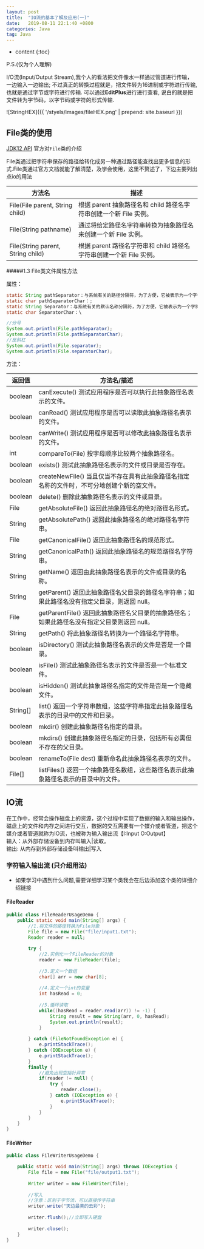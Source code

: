 ```yaml
---
layout: post
title:  "IO流的基本了解及应用(一)"
date:   2019-08-11 22:1:40 +0800
categories: Java
tag: Java
---
```


* content
{:toc}

P.S.(仅为个人理解)

I/O流(Input/Output Stream),我个人的看法把文件像水一样通过管道进行传输，一边输入一边输出;
不过真正的转换过程就是，把文件转为16进制或字符进行传输,也就是通过字节或字符进行传输.
可以通过**EditPlus**进行进行查看, 说白的就是把文件转为字节码，以字节码或字符的形式传输.

![StringHEX]({{ '/styels/images/fileHEX.png' | prepend: site.baseurl }})

## File类的使用

[JDK12 API](https://docs.oracle.com/en/java/javase/12/docs/api/java.base/java/io/File.html) 官方对`File`类的介绍

File类通过把字符串保存的路径给转化成另一种通过路径能查找出更多信息的形式.File类通过官方文档就能了解清楚，及学会使用，这里不赘述了，下边主要列出点io的用法

| 方法名                               | 描述                                       |
| --------------------------------- | ---------------------------------------- |
| File(File parent, String child)   | 根据 parent 抽象路径名和 child 路径名字符串创建一个新 File 实例。 |
| File(String pathname)             | 通过将给定路径名字符串转换为抽象路径名来创建一个新 File 实例。       |
| File(String parent, String child) | 根据 parent 路径名字符串和 child 路径名字符串创建一个新 File 实例。 |

#####1.3 File类文件属性方法

属性：

```java
static String pathSeparator：与系统有关的路径分隔符，为了方便，它被表示为一个字符串（;）。
static char pathSeparatorChar：;
static String Separator：与系统有关的默认名称分隔符，为了方便，它被表示为一个字符串（\）。
static char SeparatorChar：\
```

```java
//分号
System.out.println(File.pathSeparator);
System.out.println(File.pathSeparatorChar);
//反斜杠
System.out.println(File.separator);
System.out.println(File.separatorChar);
```

方法：

| 返回值      | 方法名/描述                                   |
| -------- | ---------------------------------------- |
| boolean  | canExecute() 测试应用程序是否可以执行此抽象路径名表示的文件。    |
| boolean  | canRead() 测试应用程序是否可以读取此抽象路径名表示的文件。       |
| boolean  | canWrite() 测试应用程序是否可以修改此抽象路径名表示的文件。      |
| int      | compareTo(File) 按字母顺序比较两个抽象路径名。          |
| boolean  | exists() 测试此抽象路径名表示的文件或目录是否存在。           |
| boolean  | createNewFile() 当且仅当不存在具有此抽象路径名指定名称的文件时，不可分地创建个新的空文件。 |
| boolean  | delete() 删除此抽象路径名表示的文件或目录。               |
| File     | getAbsoluteFile() 返回此抽象路径名的绝对路径名形式。      |
| String   | getAbsolutePath() 返回此抽象路径名的绝对路径名字符串。     |
| File     | getCanonicalFile() 返回此抽象路径名的规范形式。        |
| String   | getCanonicalPath() 返回此抽象路径名的规范路径名字符串。    |
| String   | getName() 返回由此抽象路径名表示的文件或目录的名称。          |
| String   | getParent() 返回此抽象路径名父目录的路径名字符串；如果此路径名没有指定父目录，则返回 null。 |
| File     | getParentFile() 返回此抽象路径名父目录的抽象路径名；如果此路径名没有指定父目录则返回 null。 |
| String   | getPath() 将此抽象路径名转换为一个路径名字符串。            |
| boolean  | isDirectory() 测试此抽象路径名表示的文件是否是一个目录。      |
| boolean  | isFile() 测试此抽象路径名表示的文件是否是一个标准文件。         |
| boolean  | isHidden() 测试此抽象路径名指定的文件是否是一个隐藏文件。       |
| String[] | list() 返回一个字符串数组，这些字符串指定此抽象路径名表示的目录中的文件和目录。 |
| boolean  | mkdir() 创建此抽象路径名指定的目录。                   |
| boolean  | mkdirs() 创建此抽象路径名指定的目录，包括所有必需但不存在的父目录。   |
| boolean  | renameTo(File dest) 重新命名此抽象路径名表示的文件。     |
| File[]   | listFiles() 返回一个抽象路径名数组，这些路径名表示此抽象路径名表示的目录中的文件。 |

## IO流

在工作中，经常会操作磁盘上的资源，这个过程中实现了数据的输入和输出操作，磁盘上的文件和内存之间进行交互，数据的交互需要有一个媒介或者管道，把这个媒介或者管道就称为IO流，也被称为输入输出流【I:Input O:Output】  
输入：从外部存储设备到内存叫输入|读取。  
输出: 从内存到外部存储设备叫输出|写入

### 字符输入输出流 (只介绍用法)

* 如果学习中遇到什么问题,需要详细学习某个类我会在后边添加这个类的详细介绍链接

#### FileReader

```java
public class FileReaderUsageDemo {
	public static void main(String[] args) {
		//1.将文件的路径转换为File对象
		File file = new File("file/input1.txt");
		Reader reader = null;
		
		try {
			//2.实例化一个FileReader的对象
			reader = new FileReader(file);
			
			//3.定义一个数组
			char[] arr = new char[8];
			
			//4.定义一个int的变量
			int hasRead = 0;
			
			//5.循环读取
			while((hasRead = reader.read(arr)) != -1) {
				String result = new String(arr, 0, hasRead);
				System.out.println(result);
			}
			
		} catch (FileNotFoundException e) {
			e.printStackTrace();
		} catch (IOException e) {
			e.printStackTrace();
		}
		finally {
			//避免出现空指针异常
			if(reader != null) {
				try {
					reader.close();
				} catch (IOException e) {
					e.printStackTrace();
				}
			}
		}
	}
}
```

#### FileWriter

```java
public class FileWriterUsageDemo {

	public static void main(String[] args) throws IOException {
		File file = new File("file/output1.txt");
		
		Writer writer = new FileWriter(file);
		
		//写入
		//注意：区别于字节流，可以直接传字符串
		writer.write("天边最美的云彩");
		
		writer.flush();//立即写入硬盘
		
		writer.close();
	}
}
```

